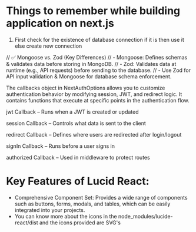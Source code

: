 # Things to remember while building application on next.js

1. First check for the existence of database connection if it is then use it else create new connection

// ✅ Mongoose vs. Zod (Key Differences)
// - Mongoose: Defines schemas & validates data before storing in MongoDB.
// - Zod: Validates data at runtime (e.g., API requests) before sending to the database.
// - Use Zod for API input validation & Mongoose for database schema enforcement.


The callbacks object in NextAuthOptions allows you to customize authentication behavior by modifying session, JWT, and redirect logic. It contains functions that execute at specific points in the authentication flow.

jwt Callback – Runs when a JWT is created or updated

session Callback – Controls what data is sent to the client

redirect Callback – Defines where users are redirected after login/logout

signIn Callback – Runs before a user signs in

authorized Callback – Used in middleware to protect routes

# Key Features of Lucid React:

- Comprehensive Component Set: Provides a wide range of components such as buttons, forms, modals, and tables, which can be easily integrated into your projects.
- You can know more about the icons in the node_modules/lucide-react/dist and the icons provided are SVG's